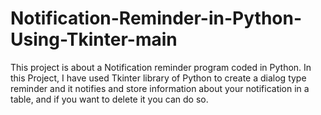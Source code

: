 # Notification-Reminder-in-Python-Using-Tkinter-main
This project is about a Notification reminder program coded in Python. In this Project, I have used Tkinter library of Python to create a dialog type reminder and it notifies and store information about your notification in a table, and if you want to delete it you can do so.
